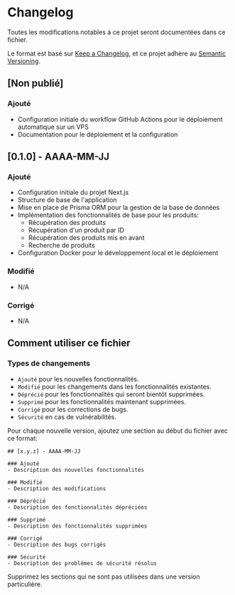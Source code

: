 # Changelog

Toutes les modifications notables à ce projet seront documentées dans ce fichier.

Le format est basé sur [Keep a Changelog](https://keepachangelog.com/fr/1.0.0/),
et ce projet adhère au [Semantic Versioning](https://semver.org/spec/v2.0.0.html).

## [Non publié]

### Ajouté

- Configuration initiale du workflow GitHub Actions pour le déploiement automatique sur un VPS
- Documentation pour le déploiement et la configuration

## [0.1.0] - AAAA-MM-JJ

### Ajouté

- Configuration initiale du projet Next.js
- Structure de base de l'application
- Mise en place de Prisma ORM pour la gestion de la base de données
- Implémentation des fonctionnalités de base pour les produits:
  - Récupération des produits
  - Récupération d'un produit par ID
  - Récupération des produits mis en avant
  - Recherche de produits
- Configuration Docker pour le développement local et le déploiement

### Modifié

- N/A

### Corrigé

- N/A

## Comment utiliser ce fichier

### Types de changements

- `Ajouté` pour les nouvelles fonctionnalités.
- `Modifié` pour les changements dans les fonctionnalités existantes.
- `Déprécié` pour les fonctionnalités qui seront bientôt supprimées.
- `Supprimé` pour les fonctionnalités maintenant supprimées.
- `Corrigé` pour les corrections de bugs.
- `Sécurité` en cas de vulnérabilités.

Pour chaque nouvelle version, ajoutez une section au début du fichier avec ce format:

```
## [x.y.z] - AAAA-MM-JJ

### Ajouté
- Description des nouvelles fonctionnalités

### Modifié
- Description des modifications

### Déprécié
- Description des fonctionnalités dépréciées

### Supprimé
- Description des fonctionnalités supprimées

### Corrigé
- Description des bugs corrigés

### Sécurité
- Description des problèmes de sécurité résolus
```

Supprimez les sections qui ne sont pas utilisées dans une version particulière.
